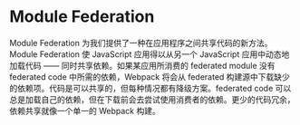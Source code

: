 # Module Federation

Module Federation 为我们提供了一种在应用程序之间共享代码的新方法。Module Federation 使 JavaScript 应用得以从另一个 JavaScript 应用中动态地加载代码 —— 同时共享依赖。如果某应用所消费的 federated module 没有 federated code 中所需的依赖，Webpack 将会从 federated 构建源中下载缺少的依赖项。代码是可以共享的，但每种情况都有降级方案。federated code 可以总是加载自己的依赖，但在下载前会去尝试使用消费者的依赖。更少的代码冗余，依赖共享就像一个单一的 Webpack 构建。
